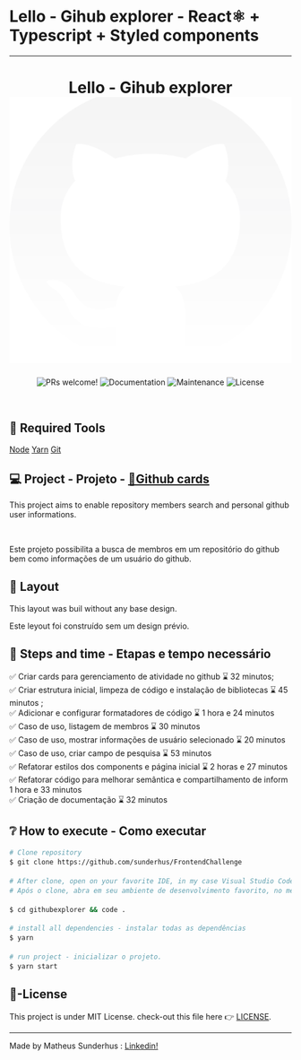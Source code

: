 # Lello - Gihub explorer - React⚛ + Typescript + Styled components

<hr>

<h1 align="center">
    Lello - Gihub explorer <br>
  <img alt="github explorer app" title="github explorer app" src=".github/mock01.svg" />

</h1>

<p align="center">

  <img alt="PRs welcome!" src="https://img.shields.io/static/v1?label=PRs&message=welcome&color=15C3D6&labelColor=000000" />
  <img alt="Documentation" src="https://img.shields.io/badge/documentation-yes-brightgreen.svg"/>
  <img alt="Maintenance" src="https://img.shields.io/badge/Maintained%3F-yes-green.svg"/>
  <img alt="License" src="https://img.shields.io/static/v1?label=license&message=MIT&color=15C3D6&labelColor=000000">
</p>

<br>

## 🚀 Required Tools

[Node](https://nodejs.org/en/download/)
[Yarn](https://yarnpkg.com/)
[Git](https://git-scm.com/downloads)

## 💻 Project - Projeto - [🔗Github cards](https://github.com/sunderhus/FrontendChallenge/projects/1)

<p>This project aims to enable repository members search and personal github user informations.</p><br>
<p>Este projeto possibilita a busca de membros em um repositório do github bem como informações de um usuário do github.</p>

## 🔖 Layout

This layout was buil without any base design. <br>

Este leyout foi construído sem um design prévio.

## 🧠 Steps and time - Etapas e tempo necessário

✅ Criar cards para gerenciamento de atividade no github ⌛ 32 minutos; <br>
✅ Criar estrutura inicial, limpeza de código e instalação de bibliotecas ⌛ 45 minutos ; <br>
✅ Adicionar e configurar formatadores de código ⌛ 1 hora e 24 minutos<br>
✅ Caso de uso, listagem de membros ⌛ 30 minutos<br>
✅ Caso de uso, mostrar informações de usuário selecionado ⌛ 20 minutos<br>
✅ Caso de uso, criar campo de pesquisa ⌛ 53 minutos<br>
✅ Refatorar estilos dos components e página inicial ⌛ 2 horas e 27 minutos<br>
✅ Refatorar código para melhorar semântica e compartilhamento de inform 1 hora e 33 minutos <br>
✅ Criação de documentação ⌛ 32 minutos<br>

## ❔ How to execute - Como executar

```bash
# Clone repository
$ git clone https://github.com/sunderhus/FrontendChallenge

# After clone, open on your favorite IDE, in my case Visual Studio Code.
# Após o clone, abra em seu ambiente de desenvolvimento favorito, no meu caso usarei o Visual Studio Code.

$ cd githubexplorer && code .

# install all dependencies - instalar todas as dependências
$ yarn

# run project - inicializar o projeto.
$ yarn start

```

## 📄-License

This project is under MIT License. check-out this file here 👉 [LICENSE](LICENSE.md).

---

Made by Matheus Sunderhus : [Linkedin!](https://www.linkedin.com/in/matheus-sunderhus/)
